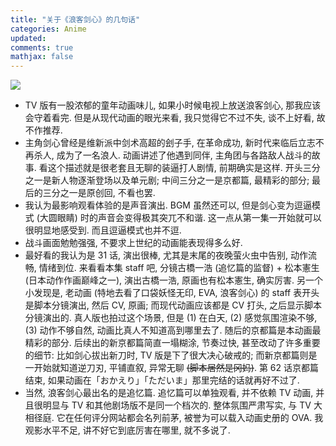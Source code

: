 ```yaml
---
title: "关于《浪客剑心》的几句话"
categories: Anime
updated: 
comments: true
mathjax: false
---
```


![](https://shiina18.github.io/assets/posts/images/20200702183404860_13186.jpg)

<!-- more -->

- TV 版有一股浓郁的童年动画味儿, 如果小时候电视上放送浪客剑心, 那我应该会守着看完. 但是从现代动画的眼光来看, 我只觉得它不过不失, 谈不上好看, 故不作推荐.
- 主角剑心曾经是维新派中剑术高超的刽子手, 在革命成功, 新时代来临后立志不再杀人, 成为了一名浪人. 动画讲述了他遇到同伴, 主角团与各路敌人战斗的故事. 看这个描述就是很老套且无聊的装逼打人剧情, 前期确实是这样. 开头三分之一是新人物逐渐登场以及单元剧; 中间三分之一是京都篇, 最精彩的部分; 最后的三分之一是原创回, 不看也罢.
- 我认为最影响观看体验的是声音演出. BGM 虽然还可以, 但是剑心变为逗逼模式 (大圆眼睛) 时的声音会变得极其突兀不和谐. 这一点从第一集一开始就可以很明显地感受到. 而且逗逼模式也并不逗.
- 战斗画面勉勉强强, 不要求上世纪的动画能表现得多么好.
- 最好看的我认为是 31 话, 演出很棒, 尤其是末尾的夜晚萤火虫中告别, 动作流畅, 情绪到位. 来看看本集 staff 吧, 分镜古橋一浩 (追忆篇的监督) + 松本憲生 (日本动作作画巅峰之一), 演出古橋一浩, 原画也有松本憲生, 确实厉害. 另一个小发现是, 老动画 (特地去看了口袋妖怪无印, EVA, 浪客剑心) 的 staff 表开头是脚本分镜演出, 然后 CV, 原画; 而现代动画应该都是 CV 打头, 之后显示脚本分镜演出的. 真人版也拍过这个场景, 但是 (1) 在白天, (2) 感觉氛围渲染不够, (3) 动作不够自然, 动画比真人不知道高到哪里去了. 随后的京都篇是本动画最精彩的部分. 后续出的新京都篇简直一塌糊涂, 节奏过快, 甚至改动了许多重要的细节: 比如剑心拔出新刀时, TV 版是下了很大决心破戒的; 而新京都篇则是一开始就知道逆刀刃, 平铺直叙, 异常无聊 ~~(脚本居然是冈妈)~~. 第 62 话京都篇结束, 如果动画在「おかえり」「ただいま」那里完结的话就再好不过了. 
- 当然, 浪客剑心最出名的是追忆篇. 追忆篇可以单独观看, 并不依赖 TV 动画, 并且很明显与 TV 和其他剧场版不是同一个档次的. 整体氛围严肃写实, 与 TV 大相径庭. 它在任何评分网站都会名列前茅, 被誉为可以载入动画史册的 OVA.  我观影水平不足, 讲不好它到底厉害在哪里, 就不多说了.